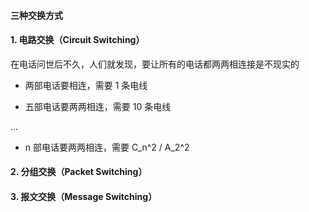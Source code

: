 #### 三种交换方式

#### 1. 电路交换（Circuit Switching）

在电话问世后不久，人们就发现，要让所有的电话都两两相连接是不现实的

- 两部电话要相连，需要 1 条电线

- 五部电话要两两相连，需要 10 条电线

...

- n 部电话要两两相连，需要 C_n^2 / A_2^2

#### 2. 分组交换（Packet Switching）



#### 3. 报文交换（Message Switching）

